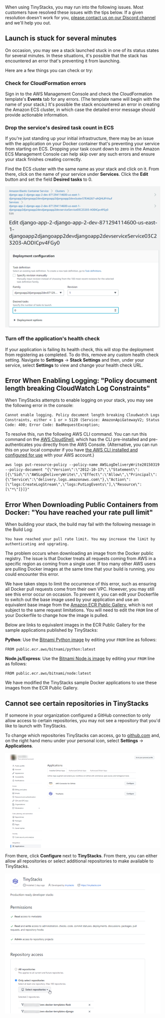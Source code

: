 When using TinyStacks, you may run into the following issues. Most customers have resolved these issues with the tips below. If a given resolution doesn't work for you, [please contact us on our Discord channel](https://discord.com/channels/825074552085413966/825074552085413969) and we'll help you out. 

## Launch is stuck for several minutes

On occasion, you may see a stack launched stuck in one of its status states for several minutes. In these situations, it's possible that the stack has encountered an error that's preventing it from launching. 

Here are a few things you can check or try: 

### Check for CloudFormation errors

Sign in to the AWS Management Console and check the CloudFormation template's **Events** tab for any errors. (The template name will begin with the name of your stack.) It's possible the stack encountered an error in creating the Amazon ECS cluster, in which case the detailed error message should provide actionable information. 

### Drop the service's desired task count in ECS

If you're just standing up your initial infrastructure, there may be an issue with the application on your Docker container that's preventing your service from starting on ECS. Dropping your task count down to zero in the Amazon ECS Management Console can help skip over any such errors and ensure your stack finishes creating correctly. 

Find the ECS cluster with the same name as your stack and click on it. From there, click on the name of your service under **Services**. Click the **Edit** button and set the field **Desired tasks** to 0.

![TinyStacks - set desired tasks to zero](img/service-desired-tasks-zero.png)

### Turn off the application's health check

If your application is failing its health check, this will stop the deployment from registering as completed. To do this, remove any custom health check setting. Navigate to **Settings** -> **Stack Settings** and then, under your service, select **Settings** to view and change your health check URL.

## Error When Enabling Logging: "Policy document length breaking CloudWatch Log Constraints"

When TinyStacks attempts to enable logging on your stack, you may see the following error in the console: 

```
Cannot enable logging. Policy document length breaking Cloudwatch Logs Constraints, either < 1 or > 5120 (Service: AmazonApiGatewayV2; Status Code: 400; Error Code: BadRequestException;
```

To resolve this, run the following AWS CLI command. You can run this command on the [AWS CloudShell](https://aws.amazon.com/cloudshell/), which has the CLI pre-installed and pre-authenticates you directly from the AWS Console. (Alternative, you can run this on your local computer if you have [the AWS CLI installed and configured for use](https://docs.aws.amazon.com/cli/latest/userguide/cli-chap-getting-started.html) with your AWS account.)

```
aws logs put-resource-policy --policy-name AWSLogDeliveryWrite20150319 --policy-document "{\"Version\":\"2012-10-17\",\"Statement\":[{\"Sid\":\"AWSLogDeliveryWrite\",\"Effect\":\"Allow\",\"Principal\":{\"Service\":\"delivery.logs.amazonaws.com\"},\"Action\":[\"logs:CreateLogStream\",\"logs:PutLogEvents\"],\"Resource\":[\"*\"]}]}"
```

## Error When Downloading Public Containers from Docker: "You have reached your rate pull limit"

When building your stack, the build may fail with the following message in the Build Log: 

```
You have reached your pull rate limit. You may increase the limit by authenticating and upgrading. 
```

The problem occurs when downloading an image from the Docker public registry. The issue is that Docker treats all requests coming from AWS in a specific region as coming from a single user. If too many other AWS users are pulling Docker images at the same time that your build is running, you could encounter this error. 

We have taken steps to limit the occurrence of this error, such as ensuring all Docker pull requests come from their own VPC. However, you may still see this error occur on occasion. To prevent it, you can edit your Dockerfile to switch out the base image used by your application and use an equivalent base image from the [Amazon ECR Public Gallery](https://gallery.ecr.aws/), which is not subject to the same request limitations. You will need to edit the `FROM` line of your Dockerfile to change how the image is pulled.

Below are links to equivalent images in the ECR Public Gallery for the sample applications published by TinyStacks: 

**Python**: Use the [Bitnami Python image](https://gallery.ecr.aws/bitnami/python) by editing your `FROM` line as follows:

```
FROM public.ecr.aws/bitnami/python:latest
```

**Node.js/Express**: Use the [Bitnami Node.js image](https://gallery.ecr.aws/bitnami/node) by editing your `FROM` line as follows:

```
FROM public.ecr.aws/bitnami/node:latest
```

We have modified the TinyStacks sample Docker applications to use these images from the ECR Public Gallery.

## Cannot see certain repositories in TinyStacks

If someone in your organization configured a GitHub connection to only allow access to certain repositories, you may not see a repository that you'd like to launch with TinyStacks. 

To change which repositories TinyStacks can access, go to <a href="https://github.com" target="_blank">github.com</a> and, on the right hand menu under your personal icon, select **Settings** -> **Applications**. 

![TinyStacks - configure available GitHub repos](img/github-configure-repos-1.png)

From there, click **Configure** next to **TinyStacks**. From there, you can either allow all repositories or select additional repositories to make available to TinyStacks. 

![TinyStacks - configure available GitHub repos 2](img/github-configure-repos-2.png)